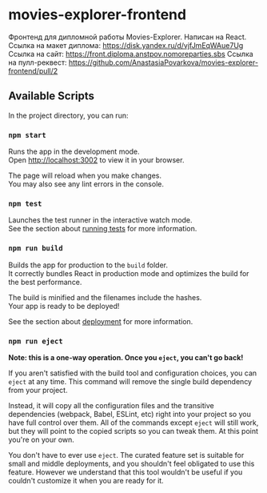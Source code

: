 # movies-explorer-frontend

Фронтенд для дипломной работы Movies-Explorer. Написан на React. 
Ссылка на макет диплома: https://disk.yandex.ru/d/vjfJmEqWAue7Ug
Ссылка на сайт: https://front.diploma.anstpov.nomoreparties.sbs
Ссылка на пулл-реквест: https://github.com/AnastasiaPovarkova/movies-explorer-frontend/pull/2

## Available Scripts

In the project directory, you can run:

### `npm start`

Runs the app in the development mode.\
Open [http://localhost:3002](http://localhost:3002) to view it in your browser.

The page will reload when you make changes.\
You may also see any lint errors in the console.

### `npm test`

Launches the test runner in the interactive watch mode.\
See the section about [running tests](https://facebook.github.io/create-react-app/docs/running-tests) for more information.

### `npm run build`

Builds the app for production to the `build` folder.\
It correctly bundles React in production mode and optimizes the build for the best performance.

The build is minified and the filenames include the hashes.\
Your app is ready to be deployed!

See the section about [deployment](https://facebook.github.io/create-react-app/docs/deployment) for more information.

### `npm run eject`

**Note: this is a one-way operation. Once you `eject`, you can't go back!**

If you aren't satisfied with the build tool and configuration choices, you can `eject` at any time. This command will remove the single build dependency from your project.

Instead, it will copy all the configuration files and the transitive dependencies (webpack, Babel, ESLint, etc) right into your project so you have full control over them. All of the commands except `eject` will still work, but they will point to the copied scripts so you can tweak them. At this point you're on your own.

You don't have to ever use `eject`. The curated feature set is suitable for small and middle deployments, and you shouldn't feel obligated to use this feature. However we understand that this tool wouldn't be useful if you couldn't customize it when you are ready for it.

